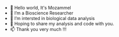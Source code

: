 - 👋 Hello world, It's Mozammel
- 👀 I’m a Bioscience Researcher
- 🌱 I’m intersted in biological data analysis
- 💞️ Hoping to share my analysis and code with you.
- 📫 Thank you very much !!!

<!---
mozammel47/mozammel47 is a ✨ special ✨ repository because its `README.md` (this file) appears on your GitHub profile.
You can click the Preview link to take a look at your changes.
--->
